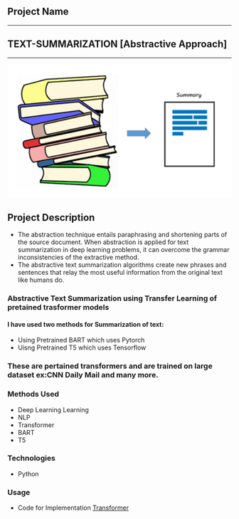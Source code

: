 

## Project Name
-------
## TEXT-SUMMARIZATION [Abstractive Approach]

-------

![summary](./sum.png)

## Project Description
* The abstraction technique entails paraphrasing and shortening parts of the source document. When abstraction is applied for text summarization in deep learning problems, it can overcome the grammar inconsistencies of the extractive method.
* The abstractive text summarization algorithms create new phrases and sentences that relay the most useful information from the original text like humans do.

### Abstractive Text Summarization using Transfer Learning of pretained trasformer models

#### 

#### I have used two methods for Summarization of text:
* Using Pretrained BART which uses Pytorch 
* Uisng Pretrained T5 which uses Tensorflow

### These are pertained transformers and are trained on large dataset ex:CNN Daily Mail and many more.

### Methods Used
* Deep Learning Learning
* NLP
* Transformer
* BART
* T5


### Technologies 
* Python

### Usage
* Code for Implementation [Transformer](https://github.com/soumyajit4419/Advance-NLP-Text_Mining/blob/master/Text_Summarization%20%5BAbstractive%5D/Text_Summarization_using_BART.ipynb)

















